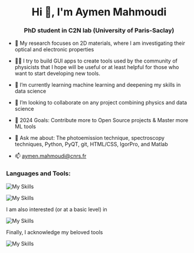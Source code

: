 <h1 align="center">Hi 👋, I'm Aymen Mahmoudi</h1>
<h3 align="center">PhD student in C2N lab (University of Paris-Saclay)</h3>

- 🔭 My research focuses on 2D materials, where I am investigating their optical and electronic properties
  
-  👨‍💻 I try to build GUI apps to create tools used by the community of physicists that I hope will be useful or at least helpful for those who want to start developing new tools. 
  
- 🌱  I’m currently learning machine learning and deepening my skills in data science

- 🤝 I’m looking to collaborate on any project combining physics and data science
  
- 🥅 2024 Goals: Contribute more to Open Source projects & Master more ML tools

- 💬 Ask me about: The photoemission technique, spectroscopy techniques, Python, PyQT, git, HTML/CSS, IgorPro, and Matlab

- 📫 aymen.mahmoudi@cnrs.fr

<h3 align="left">Languages and Tools:</h3>  

![My Skills](https://skillicons.dev/icons?i=bash,git,python,qt)

![My Skills](https://skillicons.dev/icons?i=html,css,js,latex)

I am also interested (or at a basic level) in

![My Skills](https://skillicons.dev/icons?i=c,cpp,matlab,arduino)

Finally, I acknowledge my beloved tools

![My Skills](https://skillicons.dev/icons?i=linux,ubuntu,mint,vscode,visualstudio,sublime,anaconda)
